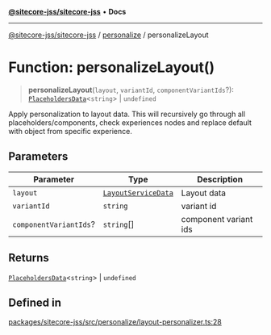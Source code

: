 [**@sitecore-jss/sitecore-jss**](../../README.md) • **Docs**

***

[@sitecore-jss/sitecore-jss](../../README.md) / [personalize](../README.md) / personalizeLayout

# Function: personalizeLayout()

> **personalizeLayout**(`layout`, `variantId`, `componentVariantIds`?): [`PlaceholdersData`](../../layout/type-aliases/PlaceholdersData.md)\<`string`\> \| `undefined`

Apply personalization to layout data. This will recursively go through all placeholders/components, check experiences nodes and replace default with object from specific experience.

## Parameters

| Parameter | Type | Description |
| ------ | ------ | ------ |
| `layout` | [`LayoutServiceData`](../../layout/interfaces/LayoutServiceData.md) | Layout data |
| `variantId` | `string` | variant id |
| `componentVariantIds`? | `string`[] | component variant ids |

## Returns

[`PlaceholdersData`](../../layout/type-aliases/PlaceholdersData.md)\<`string`\> \| `undefined`

## Defined in

[packages/sitecore-jss/src/personalize/layout-personalizer.ts:28](https://github.com/Sitecore/jss/blob/50bf04579b0cca04c7059f30ccf34e73b26a07bf/packages/sitecore-jss/src/personalize/layout-personalizer.ts#L28)
